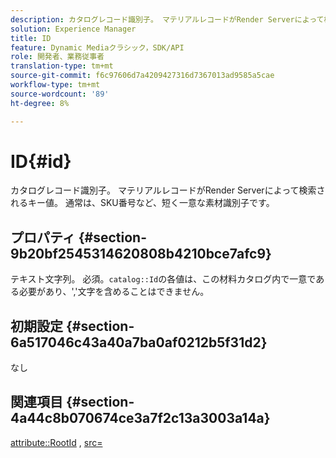 ```yaml
---
description: カタログレコード識別子。 マテリアルレコードがRender Serverによって検索されるキー値。 通常は、SKU番号など、短く一意な素材識別子です。
solution: Experience Manager
title: ID
feature: Dynamic Mediaクラシック，SDK/API
role: 開発者、業務従事者
translation-type: tm+mt
source-git-commit: f6c97606d7a4209427316d7367013ad9585a5cae
workflow-type: tm+mt
source-wordcount: '89'
ht-degree: 8%

---
```



# ID{#id}

カタログレコード識別子。 マテリアルレコードがRender Serverによって検索されるキー値。 通常は、SKU番号など、短く一意な素材識別子です。

## プロパティ {#section-9b20bf2545314620808b4210bce7afc9}

テキスト文字列。 必須。`catalog::Id`の各値は、この材料カタログ内で一意である必要があり、&#39;,&#39;文字を含めることはできません。

## 初期設定 {#section-6a517046c43a40a7ba0af0212b5f31d2}

なし

## 関連項目 {#section-4a44c8b070674ce3a7f2c13a3003a14a}

[attribute::RootId](../../../../../ir-api/material-cat/image-rendering-api-ref/c-ir-material-catalog/c-ir-attributes-reference/r-ir-rootid.md#reference-54b42b7125824be593378c1accb70d5a) ,  [src=](../../../../../ir-api/http-protocol/image-rendering-api-ref/c-ir-http-protocol-ref/c-ir-http-protocol-command-reference/r-ir-src.md#reference-62c98abad22149d68d405ed6aaff8272)
